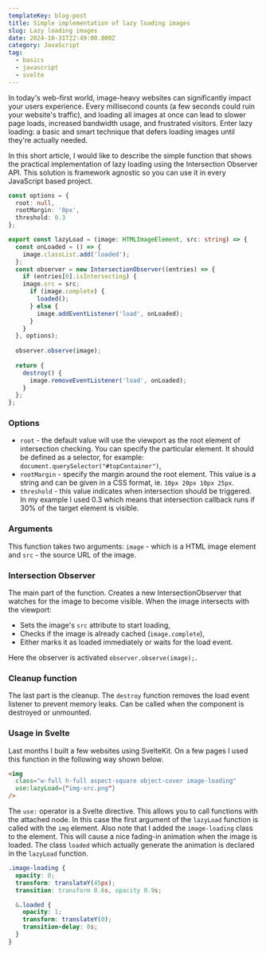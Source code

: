 ```yaml
---
templateKey: blog-post
title: Simple implementation of lazy loading images
slug: Lazy loading images
date: 2024-10-31T22:49:00.000Z
category: JavaScript
tag:
  - basics
  - javascript
  - svelte
---
```

In today's web-first world, image-heavy websites can significantly impact your users experience. Every millisecond counts (a few seconds could ruin your website's traffic), and loading all images at once can lead to slower page loads, increased bandwidth usage, and frustrated visitors. Enter lazy loading: a basic and smart technique that defers loading images until they're actually needed.

In this short article, I would like to describe the simple function that shows the practical implementation of lazy loading using the Intersection Observer API. This solution is framework agnostic so you can use it in every JavaScript based project.

```typescript
const options = {
  root: null,
  rootMargin: '0px',
  threshold: 0.3
};

export const lazyLoad = (image: HTMLImageElement, src: string) => {
  const onLoaded = () => {
    image.classList.add('loaded');
  };
  const observer = new IntersectionObserver((entries) => {
    if (entries[0].isIntersecting) {
    image.src = src;
      if (image.complete) {
        loaded();
      } else {
	    image.addEventListener('load', onLoaded);
	  }
	}
  }, options);
  
  observer.observe(image);
  
  return {
    destroy() {
	  image.removeEventListener('load', onLoaded);
	}
  };
};
```

### Options

- `root` - the default value will use the viewport as the root element of intersection checking. You can specify the particular element. It should be defined as a selector, for example: `document.querySelector("#topContainer")`,
- `rootMargin` - specify the margin around the root element. This value is a string and can be given in a CSS format, ie. `10px 20px 10px 25px`.
- `threshold` - this value indicates when intersection should be triggered. In my example I used 0.3 which means that intersection callback runs if 30% of the target element is visible.

### Arguments 

This function takes two arguments: `image` - which is a HTML image element and `src` - the source URL of the image.

### Intersection Observer

The main part of the function. Creates a new IntersectionObserver that watches for the image to become visible. When the image intersects with the viewport:
- Sets the image's `src` attribute to start loading,
- Checks if the image is already cached (`image.complete`),
- Either marks it as loaded immediately or waits for the load event.

Here the observer is activated `observer.observe(image);`.

### Cleanup function

The last part is the cleanup. The `destroy` function removes the load event listener to prevent memory leaks. Can be called when the component is destroyed or unmounted.

### Usage in Svelte

Last months I built a few websites using SvelteKit. On a few pages I used this function in the following way shown below. 

```html
<img
  class="w-full h-full aspect-square object-cover image-loading"
  use:lazyLoad={"img-src.png"}
/>
```

The `use:` operator is a Svelte directive. This allows you to call functions with the attached node. In this case the first argument of the `lazyLoad` function is called with the `img` element. Also note that I added the `image-loading` class to the element. This will cause a nice fading-in animation when the image is loaded. The class `loaded` which actually generate the animation is declared in the `lazyLoad` function.

```css
.image-loading {
  opacity: 0;
  transform: translateY(45px);
  transition: transform 0.6s, opacity 0.9s;

  &.loaded {
    opacity: 1;
	transform: translateY(0);
	transition-delay: 0s;
  }
}
```
